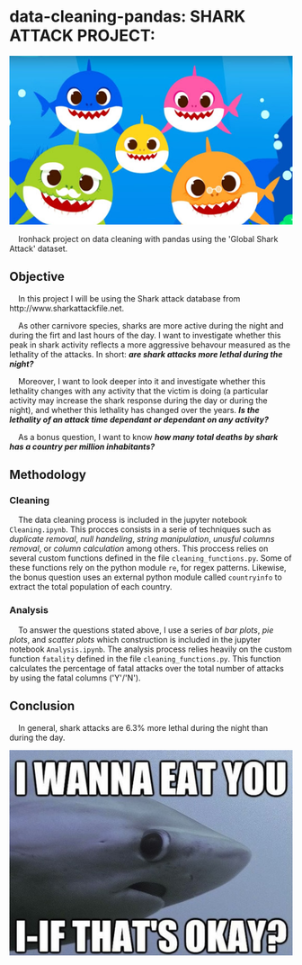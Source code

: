 # data-cleaning-pandas: SHARK ATTACK PROJECT: 

<img src="./INPUT/babyshark.jpg" alt="Sharks"
	title="Very aggresive sharks" width="2000" height="300"/>

<p>&nbsp;&nbsp;&nbsp;&nbsp;Ironhack project on data cleaning with pandas using the 'Global Shark Attack' dataset.

## Objective
<p>&nbsp;&nbsp;&nbsp;&nbsp;In this project I will be using the Shark attack database from http://www.sharkattackfile.net.

<p>&nbsp;&nbsp;&nbsp;&nbsp;As other carnivore species, sharks are more active during the night and during the firt and last hours of the day. I want to investigate whether this peak in shark activity reflects a more aggressive behavour measured as the lethality of the attacks. In short: <strong><em>are shark attacks more lethal during the night?</em></strong> 
<p>&nbsp;&nbsp;&nbsp;&nbsp;Moreover, I want to look deeper into it and investigate whether this lethality changes with any activity that the victim is doing (a particular activity may increase the shark response during the day or during the night), and whether this lethality has changed over the years. <strong><em>Is the lethality of an attack time dependant or dependant on any activity?</em></strong>
<p>&nbsp;&nbsp;&nbsp;&nbsp;As a bonus question, I want to know <strong><em>how many total deaths by shark has a country per million inhabitants?</em></strong>

## Methodology
### Cleaning
&nbsp;&nbsp;&nbsp;&nbsp;The data cleaning process is included in the jupyter notebook `Cleaning.ipynb`. This procces consists in a serie of techniques such as <em>duplicate removal</em>, <em>null handeling</em>, <em>string manipulation</em>, <em>unusful columns removal</em>, or <em>column calculation</em> among others. This proccess relies on several custom functions defined in the file `cleaning_functions.py`. Some of these functions rely on the python module `re`, for regex patterns. Likewise, the bonus question uses an external python module called `countryinfo` to extract the total population of each country. 
### Analysis
&nbsp;&nbsp;&nbsp;&nbsp;To answer the questions stated above, I use a series of <em>bar plots</em>, <em>pie plots</em>, and <em>scatter plots</em> which construction is included in the jupyter notebook `Analysis.ipynb`. The analysis process relies heavily on the custom function `fatality` defined in the file `cleaning_functions.py`. This function calculates the percentage of fatal attacks over the total number of attacks by using the fatal columns ('Y'/'N').
## Conclusion
&nbsp;&nbsp;&nbsp;&nbsp;In general, shark attacks are 6.3% more lethal during the night than during the day. 

<p align="center">
<img src="./INPUT/sharkmeme.jpg" alt="Sharks"
	title="Could I please eat you?"/>
</p>
